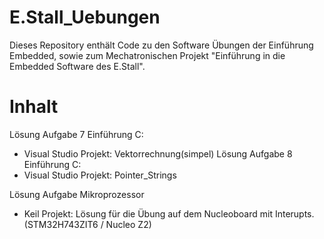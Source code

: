 # E.Stall_Uebungen

Dieses Repository enthält Code zu den Software Übungen der Einführung Embedded, 
sowie zum Mechatronischen Projekt "Einführung in die Embedded Software des E.Stall".

# Inhalt

Lösung Aufgabe 7 Einführung C:
- Visual Studio Projekt: Vektorrechnung(simpel)
Lösung Aufgabe 8 Einführung C:
- Visual Studio Projekt: Pointer_Strings

Lösung Aufgabe Mikroprozessor
- Keil Projekt: Lösung für die Übung auf dem Nucleoboard mit Interupts. (STM32H743ZIT6 / Nucleo Z2)



